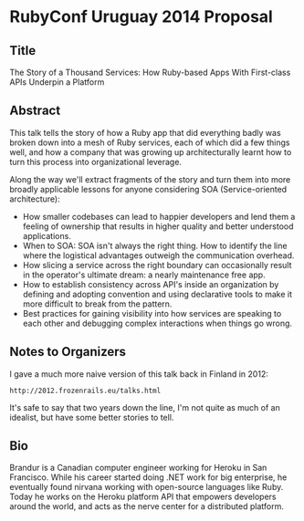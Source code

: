 # RubyConf Uruguay 2014 Proposal

## Title

The Story of a Thousand Services: How Ruby-based Apps With First-class APIs Underpin a Platform

## Abstract

This talk tells the story of how a Ruby app that did everything badly was broken down into a mesh of Ruby services, each of which did a few things well, and how a company that was growing up architecturally learnt how to turn this process into organizational leverage.

Along the way we'll extract fragments of the story and turn them into more broadly applicable lessons for anyone considering SOA (Service-oriented architecture):

* How smaller codebases can lead to happier developers and lend them a feeling of ownership that results in higher quality and better understood applications.
* When to SOA: SOA isn't always the right thing. How to identify the line where the logistical advantages outweigh the communication overhead.
* How slicing a service across the right boundary can occasionally result in the operator's ultimate dream: a nearly maintenance free app.
* How to establish consistency across API's inside an organization by defining and adopting convention and using declarative tools to make it more difficult to break from the pattern.
* Best practices for gaining visibility into how services are speaking to each other and debugging complex interactions when things go wrong.


## Notes to Organizers

I gave a much more naive version of this talk back in Finland in 2012:

    http://2012.frozenrails.eu/talks.html

It's safe to say that two years down the line, I'm not quite as much of an idealist, but have some better stories to tell.

## Bio

Brandur is a Canadian computer engineer working for Heroku in San Francisco. While his career started doing .NET work for big enterprise, he eventually found nirvana working with open-source languages like Ruby. Today he works on the Heroku platform API that empowers developers around the world, and acts as the nerve center for a distributed platform.
